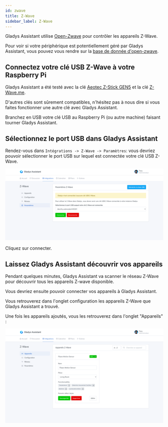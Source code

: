 ```yaml
---
id: zwave
title: Z-Wave
sidebar_label: Z-Wave
---
```


Gladys Assistant utilise [Open-Zwave](http://openzwave.com/) pour contrôler les appareils Z-Wave.

Pour voir si votre périphérique est potentiellement géré par Gladys Assistant, vous pouvez vous rendre sur la [base de donnée d'open-zwave](http://openzwave.com/device-database).

## Connectez votre clé USB Z-Wave à votre Raspberry Pi

Gladys Assistant a été testé avec la clé [Aeotec Z-Stick GEN5](https://www.amazon.fr/Contr%C3%B4leur-Z-Wave-Plus-Z-Stick-GEN5/dp/B00YETCNOE?tag=gladproj-21) et la clé [Z-Wave.me](https://www.amazon.fr/gp/product/B00QJEY6OC/?tag=gladproj-21).

D'autres clés sont sûrement compatibles, n'hésitez pas à nous dire si vous faites fonctionner une autre clé avec Gladys Assistant.

Branchez en USB votre clé USB au Raspberry Pi (ou autre machine) faisant tourner Gladys Assistant.

## Sélectionnez le port USB dans Gladys Assistant

Rendez-vous dans `Intégrations -> Z-Wave -> Paramètres`: vous devriez pouvoir sélectionner le port USB sur lequel est connectée votre clé USB Z-Wave.

![Z-Wave ajouter clé USB](../../static/img/docs/configuration/zwave/zwave-key.png)

Cliquez sur connecter.

## Laissez Gladys Assistant découvrir vos appareils

Pendant quelques minutes, Gladys Assistant va scanner le réseau Z-Wave pour découvrir tous les appareils Z-wave disponible.

Vous devriez ensuite pouvoir connecter vos appareils à Gladys Assistant.

Vous retrouverez dans l'onglet configuration les appareils Z-Wave que Gladys Assistant a trouvé.

Une fois les appareils ajoutés, vous les retrouverez dans l'onglet "Appareils" :

![Z-Wave liste des appareils](../../static/img/docs/configuration/zwave/zwave-device-added.png)
